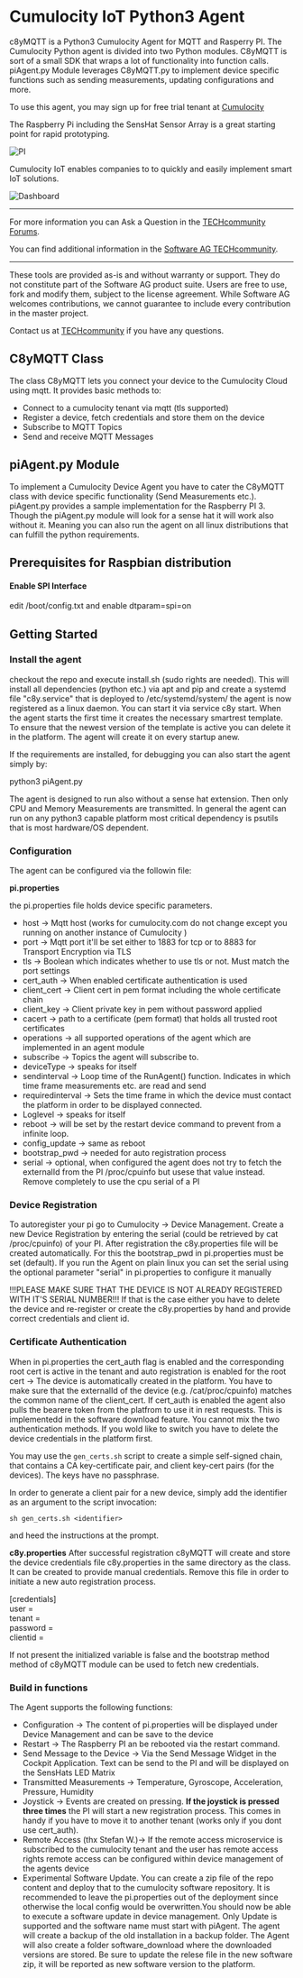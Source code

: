 # Cumulocity IoT Python3 Agent

c8yMQTT is a Python3 Cumulocity Agent for MQTT and Rasperry PI. The Cumulocity Python agent is divided into two Python modules. C8yMQTT is sort of a small SDK that wraps a lot of functionality into function calls. piAgent.py Module leverages C8yMQTT.py to implement device specific functions such as sending measurements, updating configurations and more. 

To use this agent, you may sign up for free trial tenant at [Cumulocity](http://cumulocity.com/)

The Raspberry Pi including the SensHat Sensor Array is a great starting point for rapid prototyping.

![PI](pics/rpi.jpg)

Cumulocity IoT enables companies to to quickly and easily implement smart IoT solutions. 

![Dashboard](pics/Dashboard.PNG)

______________________
For more information you can Ask a Question in the [TECHcommunity Forums](http://tech.forums.softwareag.com/techjforum/forums/list.page?product=webmethods-io-b2b).

You can find additional information in the [Software AG TECHcommunity](http://techcommunity.softwareag.com/home/-/product/name/webmethods-io-b2b).
______________________

These tools are provided as-is and without warranty or support. They do not constitute part of the Software AG product suite. Users are free to use, fork and modify them, subject to the license agreement. While Software AG welcomes contributions, we cannot guarantee to include every contribution in the master project.

Contact us at [TECHcommunity](mailto:technologycommunity@softwareag.com?subject=Github/SoftwareAG) if you have any questions.

## C8yMQTT Class

The class C8yMQTT lets you connect your device to the Cumulocity Cloud using mqtt. It provides basic methods to:

* Connect to a cumulocity tenant via mqtt (tls supported)
* Register a device, fetch credentials and store them on the device
* Subscribe to MQTT Topics
* Send and receive MQTT Messages

## piAgent.py Module

To implement a Cumulocity Device Agent you have to cater the C8yMQTT class with device specific functionality (Send Measurements etc.). piAgent.py provides a sample implementation for the Raspberry PI 3. Though the piAgent.py module will look for a sense hat it will work also without it. Meaning you can also run the agent on all linux distributions that can fulfill the python requirements.

## Prerequisites for Raspbian distribution

#### Enable SPI Interface

edit /boot/config.txt and enable
dtparam=spi=on


## Getting Started

### Install the agent

checkout the repo and execute install.sh (sudo rights are needed).
This will install all dependencies (python etc.) via apt and pip and create a systemd file "c8y.service" that is deployed to  /etc/systemd/system/  the agent is now registered as a linux daemon. You can start it via service c8y start.
When the agent starts the first time it creates the necessary smartrest template. To ensure that the newest version of the template is active you can delete it in the platform. The agent will create it on every startup anew.

If the requirements are installed, for debugging you can also start the agent simply by: 

python3 piAgent.py

The agent is designed to run also without a sense hat extension. Then only CPU and Memory Measurements are transmitted. In general the agent can run on any python3 capable platform most critical dependency is psutils that is most hardware/OS dependent.

### Configuration

The agent can be configured via the followin file:

__pi.properties__

the pi.properties file holds device specific parameters.
* host -> Mqtt host (works for cumulocity.com do not change except you running on another instance of Cumulocity )
* port -> Mqtt port it'll be set either to 1883 for tcp or to 8883 for  Transport Encryption via TLS
* tls -> Boolean which indicates whether to use tls or not. Must match the port settings
* cert_auth -> When enabled certificate authentication is used
* client_cert ->  Client cert in pem format including the whole certificate chain
* client_key -> Client private key in pem without password applied 
* cacert -> path to a certificate (pem format) that holds all trusted root certificates
* operations -> all supported operations of the agent which are implemented in an agent module
* subscribe -> Topics the agent will subscribe to.
* deviceType -> speaks for itself
* sendinterval -> Loop time of the RunAgent() function. Indicates in which time frame measurements etc. are read and send
* requiredinterval -> Sets the time frame in which the device must contact the platform in order to be displayed connected. 
* Loglevel -> speaks for itself
* reboot -> will be set by the restart device command to prevent from a infinite loop.
* config_update -> same as reboot
* bootstrap_pwd -> needed for auto registration process
* serial -> optional, when configured the agent does not try to fetch the externalId from the PI /proc/cpuinfo but usese that value instead. Remove completely to use the cpu serial of a PI

### Device Registration

To autoregister your pi go to Cumulocity -> Device Management. Create a new Device Registration by entering the serial (could be retrieved by cat /proc/cpuinfo) of your PI. After registration the c8y.properties file will be created automatically. For this the bootstrap_pwd in pi.properties must be set (default). If you run the Agent on plain linux you can set the serial using the optional parameter "serial" in pi.properties to configure it manually 

!!!PLEASE MAKE SURE THAT THE DEVICE IS NOT ALREADY REGISTERED WITH IT'S SERIAL NUMBER!!!
If that is the case either you have to delete the device and re-register or create the c8y.properties by hand and provide correct credentials and client id.

### Certificate Authentication

When in pi.properties the cert_auth flag is enabled and the corresponding root cert is active in the tenant and  auto registration is enabled for the root cert ->  The device is automatically created in the platform. You have to make sure that the externalId of the device (e.g. /cat/proc/cpuinfo) matches the common name of the client_cert.
If cert_auth is enabled the agent also pulls the bearere token from the platfrom to use it in rest requests. This is implementedd in the software download feature. You cannot mix the two authentication methods. If you wold like to switch you have to delete the device credentials in the platform first.

You may use the `gen_certs.sh` script to create a simple self-signed chain, that contains a CA key-certificate pair, and client key-cert pairs (for the devices). The keys have no passphrase.

In order to generate a client pair for a new device, simply add the identifier as an argument to the script invocation:

    sh gen_certs.sh <identifier>

and heed the instructions at the prompt.

__c8y.properties__
After successful registration c8yMQTT will create and store the device credentials file c8y.properties in the same directory as the class. It can be created to provide manual credentials. Remove this file in order to initiate a new auto registration process.

[credentials]  
user =  
tenant =   
password =   
clientid =

If not present the initialized variable is false and the bootstrap method method of c8yMQTT module can be used to fetch new credentials. 

### Build in functions

The Agent supports the following functions:

* Configuration -> The content of pi.properties will be displayed under Device Management and can be save to the device
* Restart -> The Raspberry PI an be rebooted via the restart command.
* Send Message to the Device -> Via the Send Message Widget in the Cockpit Application. Text can be send to the PI and will be displayed on the SensHats LED  Matrix
* Transmitted Measurements -> Temperature, Gyroscope, Acceleration, Pressure, Humidity
* Joystick -> Events are created on pressing. __If the joystick is pressed three times__ the PI will start a new registration process. This comes in handy if you have to move it to another tenant (works only if you dont use cert_auth).
* Remote Access (thx Stefan W.)-> If the remote access microservice is subscribed to the cumulocity tenant and the user has remote access rights remote access can be configured within device management of the agents device
* Experimental Software Update. You can create a zip file of the repo content and deploy that to the cumulocity software repository. It is recommended to leave the pi.properties out of the deployment since otherwise the local config would be overwritten.You should now be able to execute a software update in device management. Only Update is supported and the software name must start with piAgent. The agent will create a backup of the old installation in a backup folder. The Agent will also create a folder software_download where the downloaded versions are stored. Be sure to update the relese file in the new software zip, it will be reported as new software version to the platform.

